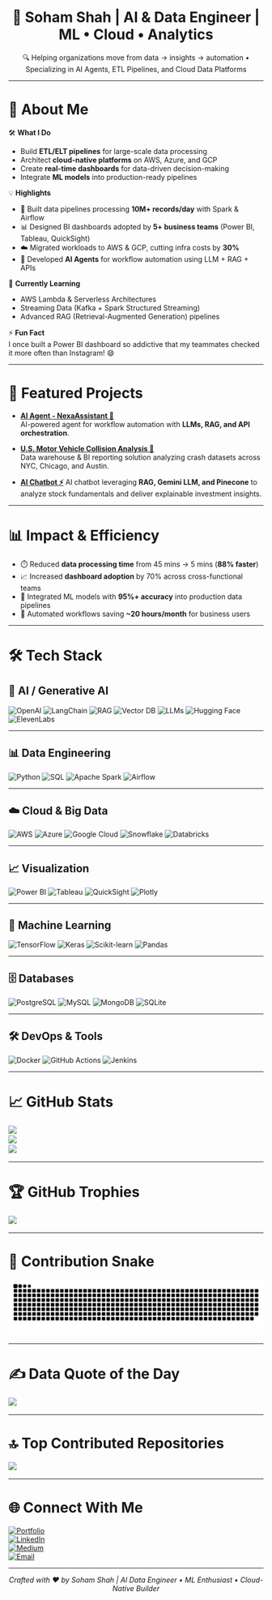<h1 align="center">🤖 Soham Shah | AI & Data Engineer | ML • Cloud • Analytics</h1>
<p align="center">🔍 Helping organizations move from data → insights → automation • Specializing in AI Agents, ETL Pipelines, and Cloud Data Platforms</p>

---

# 💫 About Me  

🛠️ **What I Do**  
- Build **ETL/ELT pipelines** for large-scale data processing  
- Architect **cloud-native platforms** on AWS, Azure, and GCP  
- Create **real-time dashboards** for data-driven decision-making  
- Integrate **ML models** into production-ready pipelines  

💡 **Highlights**  
- 🚦 Built data pipelines processing **10M+ records/day** with Spark & Airflow  
- 📊 Designed BI dashboards adopted by **5+ business teams** (Power BI, Tableau, QuickSight)  
- ☁️ Migrated workloads to AWS & GCP, cutting infra costs by **30%**  
- 🤖 Developed **AI Agents** for workflow automation using LLM + RAG + APIs  

🌱 **Currently Learning**  
- AWS Lambda & Serverless Architectures  
- Streaming Data (Kafka + Spark Structured Streaming)  
- Advanced RAG (Retrieval-Augmented Generation) pipelines  

⚡ **Fun Fact**  
I once built a Power BI dashboard so addictive that my teammates checked it more often than Instagram! 😄  

---

# 🌟 Featured Projects  

- [**AI Agent - NexaAssistant 🤖**](https://github.com/23Soham/NexaAssistant)  
  AI-powered agent for workflow automation with **LLMs, RAG, and API orchestration**.  

- [**U.S. Motor Vehicle Collision Analysis 🚦**](https://github.com/23Soham/Motor_Vehicle_Collision_Analysis)  
  Data warehouse & BI reporting solution analyzing crash datasets across NYC, Chicago, and Austin.  

- [**AI Chatbot ⚡**](https://github.com/23Soham/AI-Powered-Investing-Co-Pilot-Chatbot)
  AI chatbot leveraging **RAG, Gemini LLM, and Pinecone** to analyze stock fundamentals and deliver explainable investment insights.

---

# 📊 Impact & Efficiency  

- ⏱️ Reduced **data processing time** from 45 mins → 5 mins (**88% faster**)  
- 📈 Increased **dashboard adoption** by 70% across cross-functional teams  
- 🧠 Integrated ML models with **95%+ accuracy** into production data pipelines  
- 🤝 Automated workflows saving **~20 hours/month** for business users  

---

# 🛠 Tech Stack  

## 🧠 AI / Generative AI  
![OpenAI](https://img.shields.io/badge/OpenAI-412991?style=for-the-badge&logo=openai&logoColor=white) 
![LangChain](https://img.shields.io/badge/LangChain-1C3C3C?style=for-the-badge&logo=chainlink&logoColor=white) 
![RAG](https://img.shields.io/badge/RAG%20Pipeline-00897B?style=for-the-badge&logo=knowledgebase&logoColor=white) 
![Vector DB](https://img.shields.io/badge/Vector%20DB-00599C?style=for-the-badge&logo=databricks&logoColor=white) 
![LLMs](https://img.shields.io/badge/LLMs-GPT%2FClaude%2FMistral-blueviolet?style=for-the-badge) 
![Hugging Face](https://img.shields.io/badge/Hugging%20Face-FFD21E?style=for-the-badge&logo=huggingface&logoColor=black) 
![ElevenLabs](https://img.shields.io/badge/ElevenLabs-FF6F00?style=for-the-badge&logoColor=white)  

---

## 📊 Data Engineering  
![Python](https://img.shields.io/badge/Python-3670A0?style=for-the-badge&logo=python&logoColor=ffdd54) 
![SQL](https://img.shields.io/badge/SQL-005C9C?style=for-the-badge&logo=postgresql&logoColor=white) 
![Apache Spark](https://img.shields.io/badge/Apache%20Spark-FDEE21?style=for-the-badge&logo=apachespark&logoColor=black) 
![Airflow](https://img.shields.io/badge/Apache%20Airflow-017CEE?style=for-the-badge&logo=Apache%20Airflow&logoColor=white)  

---

## ☁️ Cloud & Big Data  
![AWS](https://img.shields.io/badge/AWS-FF9900?style=for-the-badge&logo=amazonaws&logoColor=white) 
![Azure](https://img.shields.io/badge/Azure-0072C6?style=for-the-badge&logo=microsoftazure&logoColor=white) 
![Google Cloud](https://img.shields.io/badge/Google%20Cloud-4285F4?style=for-the-badge&logo=googlecloud&logoColor=white) 
![Snowflake](https://img.shields.io/badge/Snowflake-29B5E8?style=for-the-badge&logo=snowflake&logoColor=white) 
![Databricks](https://img.shields.io/badge/Databricks-FF3621?style=for-the-badge&logo=databricks&logoColor=white)  

---

## 📈 Visualization  
![Power BI](https://img.shields.io/badge/Power%20BI-F2C811?style=for-the-badge&logo=powerbi&logoColor=black) 
![Tableau](https://img.shields.io/badge/Tableau-E97627?style=for-the-badge&logo=tableau&logoColor=white) 
![QuickSight](https://img.shields.io/badge/AWS%20QuickSight-FF9900?style=for-the-badge&logo=amazonaws&logoColor=white) 
![Plotly](https://img.shields.io/badge/Plotly-3F4F75?style=for-the-badge&logo=plotly&logoColor=white)  

---

## 🧠 Machine Learning  
![TensorFlow](https://img.shields.io/badge/TensorFlow-FF6F00?style=for-the-badge&logo=tensorflow&logoColor=white) 
![Keras](https://img.shields.io/badge/Keras-D00000?style=for-the-badge&logo=keras&logoColor=white) 
![Scikit-learn](https://img.shields.io/badge/Scikit--learn-F7931E?style=for-the-badge&logo=scikit-learn&logoColor=white) 
![Pandas](https://img.shields.io/badge/Pandas-150458?style=for-the-badge&logo=pandas&logoColor=white)  

---

## 🗄️ Databases  
![PostgreSQL](https://img.shields.io/badge/PostgreSQL-336791?style=for-the-badge&logo=postgresql&logoColor=white) 
![MySQL](https://img.shields.io/badge/MySQL-005C84?style=for-the-badge&logo=mysql&logoColor=white) 
![MongoDB](https://img.shields.io/badge/MongoDB-4EA94B?style=for-the-badge&logo=mongodb&logoColor=white) 
![SQLite](https://img.shields.io/badge/SQLite-003B57?style=for-the-badge&logo=sqlite&logoColor=white)  

---

## 🛠️ DevOps & Tools  
![Docker](https://img.shields.io/badge/Docker-0db7ed?style=for-the-badge&logo=docker&logoColor=white) 
![GitHub Actions](https://img.shields.io/badge/GitHub%20Actions-2088FF?style=for-the-badge&logo=githubactions&logoColor=white) 
![Jenkins](https://img.shields.io/badge/Jenkins-D24939?style=for-the-badge&logo=jenkins&logoColor=white)    

---

# 📈 GitHub Stats  

![](https://github-readme-stats.vercel.app/api?username=23Soham&theme=radical&hide_border=false&include_all_commits=true&count_private=true)  
![](https://github-readme-streak-stats.herokuapp.com/?user=23Soham&theme=radical&hide_border=false)  
![](https://github-readme-stats.vercel.app/api/top-langs/?username=23Soham&theme=radical&layout=compact&hide_border=false)  

---

# 🏆 GitHub Trophies  

![](https://github-profile-trophy.vercel.app/?username=23Soham&theme=tokyonight&no-frame=false&no-bg=false&margin-w=4)  

---

# 🐍 Contribution Snake  

<p align="center">
  <img src="https://raw.githubusercontent.com/Platane/snk/output/github-contribution-grid-snake.svg" alt="snake animation" />
</p>

---

# ✍️ Data Quote of the Day  

![](https://quotes-github-readme.vercel.app/api?type=horizontal&theme=radical)  

---

# 🔝 Top Contributed Repositories  

![](https://github-contributor-stats.vercel.app/api?username=23Soham&limit=5&theme=nightowl&combine_all_yearly_contributions=true)  

---

# 🌐 Connect With Me  

[![Portfolio](https://img.shields.io/badge/Portfolio-Website-blue?style=for-the-badge)](https://soham-shah-portfolio.lovable.app)  
[![LinkedIn](https://img.shields.io/badge/LinkedIn-%230077B5.svg?logo=linkedin&logoColor=white)](https://linkedin.com/in/soham-shah23)  
[![Medium](https://img.shields.io/badge/Medium-12100E?logo=medium&logoColor=white)](https://medium.com/@sohamshah2330)  
[![Email](https://img.shields.io/badge/Email-D14836?logo=gmail&logoColor=white)](mailto:sohamshah2001@gmail.com)  

---

<p align="center">
  <i>Crafted with ❤️ by Soham Shah | AI Data Engineer • ML Enthusiast • Cloud-Native Builder</i>
</p>
